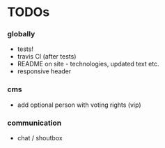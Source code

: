 # TODOs

### globally

- tests!
- travis CI (after tests)
- README on site - technologies, updated text etc.
- responsive header

### cms

- add optional person with voting rights (vip)

### communication
 
- chat / shoutbox
